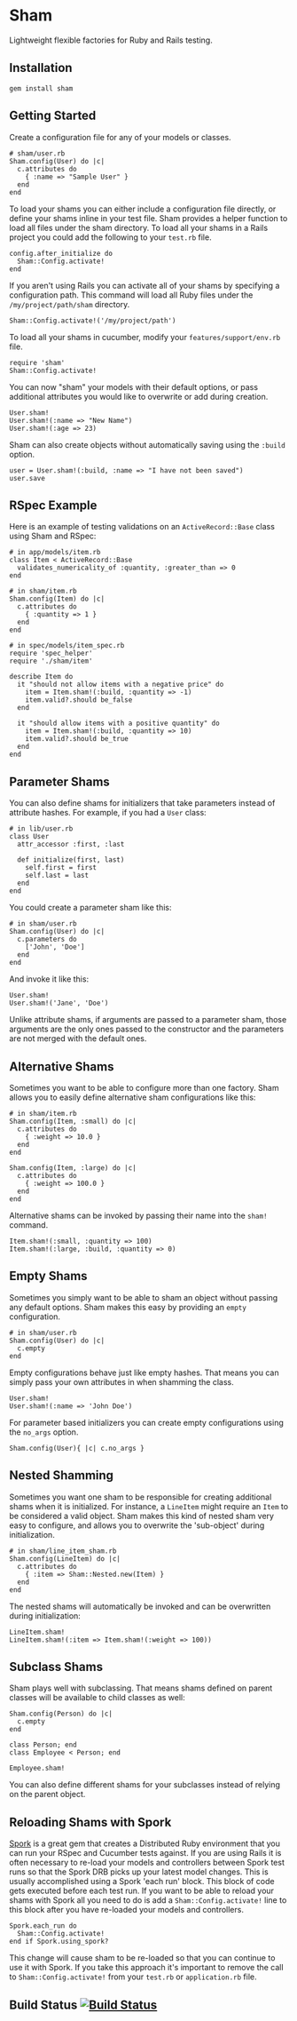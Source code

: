 # Sham

Lightweight flexible factories for Ruby and Rails testing.

## Installation

    gem install sham

## Getting Started

Create a configuration file for any of your models or classes.

    # sham/user.rb
    Sham.config(User) do |c|
      c.attributes do
        { :name => "Sample User" }
      end
    end

To load your shams you can either include a configuration file directly, or
define your shams inline in your test file. Sham provides a helper function to
load all files under the sham directory. To load all your shams in a Rails
project you could add the following to your `test.rb` file.

    config.after_initialize do
      Sham::Config.activate!
    end

If you aren't using Rails you can activate all of your shams by specifying a
configuration path. This command will load all Ruby files under the
`/my/project/path/sham` directory.

    Sham::Config.activate!('/my/project/path')

To load all your shams in cucumber, modify your `features/support/env.rb` file.

    require 'sham'
    Sham::Config.activate!

You can now "sham" your models with their default options, or pass additional
attributes you would like to overwrite or add during creation.

    User.sham!
    User.sham!(:name => "New Name")
    User.sham!(:age => 23)

Sham can also create objects without automatically saving using the `:build`
option.

    user = User.sham!(:build, :name => "I have not been saved")
    user.save

## RSpec Example

Here is an example of testing validations on an `ActiveRecord::Base` class using
Sham and RSpec:

    # in app/models/item.rb
    class Item < ActiveRecord::Base
      validates_numericality_of :quantity, :greater_than => 0
    end

    # in sham/item.rb
    Sham.config(Item) do |c|
      c.attributes do
        { :quantity => 1 }
      end
    end

    # in spec/models/item_spec.rb
    require 'spec_helper'
    require './sham/item'

    describe Item do
      it "should not allow items with a negative price" do
        item = Item.sham!(:build, :quantity => -1)
        item.valid?.should be_false
      end

      it "should allow items with a positive quantity" do
        item = Item.sham!(:build, :quantity => 10)
        item.valid?.should be_true
      end
    end

## Parameter Shams

You can also define shams for initializers that take parameters instead of
attribute hashes. For example, if you had a `User` class:

    # in lib/user.rb
    class User
      attr_accessor :first, :last

      def initialize(first, last)
        self.first = first
        self.last = last
      end
    end

You could create a parameter sham like this:

    # in sham/user.rb
    Sham.config(User) do |c|
      c.parameters do
        ['John', 'Doe']
      end
    end

And invoke it like this:

    User.sham!
    User.sham!('Jane', 'Doe')

Unlike attribute shams, if arguments are passed to a parameter sham, those
arguments are the only ones passed to the constructor and the parameters are
not merged with the default ones.

## Alternative Shams

Sometimes you want to be able to configure more than one factory. Sham allows
you to easily define alternative sham configurations like this:

    # in sham/item.rb
    Sham.config(Item, :small) do |c|
      c.attributes do
        { :weight => 10.0 }
      end
    end

    Sham.config(Item, :large) do |c|
      c.attributes do
        { :weight => 100.0 }
      end
    end

Alternative shams can be invoked by passing their name into the `sham!` command.

    Item.sham!(:small, :quantity => 100)
    Item.sham!(:large, :build, :quantity => 0)

## Empty Shams

Sometimes you simply want to be able to sham an object without passing any
default options. Sham makes this easy by providing an `empty` configuration.

    # in sham/user.rb
    Sham.config(User) do |c|
      c.empty
    end

Empty configurations behave just like empty hashes. That means you can simply
pass your own attributes in when shamming the class.

    User.sham!
    User.sham!(:name => 'John Doe')

For parameter based initializers you can create empty configurations using the
`no_args` option.

    Sham.config(User){ |c| c.no_args }

## Nested Shamming

Sometimes you want one sham to be responsible for creating additional shams when
it is initialized. For instance, a `LineItem` might require an `Item` to be
considered a valid object. Sham makes this kind of nested sham very easy to
configure, and allows you to overwrite the 'sub-object' during initialization.

    # in sham/line_item_sham.rb
    Sham.config(LineItem) do |c|
      c.attributes do
        { :item => Sham::Nested.new(Item) }
      end
    end

The nested shams will automatically be invoked and can be overwritten during
initialization:

    LineItem.sham!
    LineItem.sham!(:item => Item.sham!(:weight => 100))


## Subclass Shams

Sham plays well with subclassing. That means shams defined on parent classes
will be available to child classes as well:

    Sham.config(Person) do |c|
      c.empty
    end

    class Person; end
    class Employee < Person; end

    Employee.sham!

You can also define different shams for your subclasses instead of relying on
the parent object.

## Reloading Shams with Spork

[Spork](https://rubygems.org/gems/spork) is a great gem that creates a
Distributed Ruby environment that you can run your RSpec and Cucumber tests
against. If you are using Rails it is often necessary to re-load your models and
controllers between Spork test runs so that the Spork DRB picks up your latest
model changes. This is usually accomplished using a Spork 'each run' block. This
block of code gets executed before each test run. If you want to be able to
reload your shams with Spork all you need to do is add a
`Sham::Config.activate!` line to this block after you have re-loaded your models
and controllers.

    Spork.each_run do
      Sham::Config.activate!
    end if Spork.using_spork?

This change will cause sham to be re-loaded so that you can continue to use it
with Spork. If you take this approach it's important to remove the call to
`Sham::Config.activate!` from your `test.rb` or `application.rb` file.

## Build Status [![Build Status](https://secure.travis-ci.org/panthomakos/sham.png)](http://travis-ci.org/panthomakos/sham)
